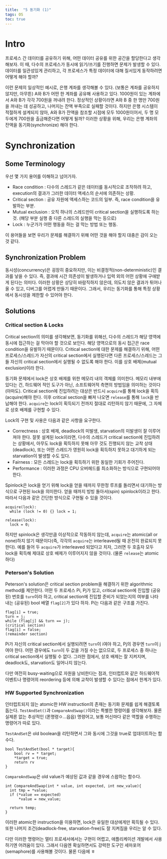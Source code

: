 ```yaml
---
title:  "5 동기화 (1)"
tags: OS
toc: true
---
```


# Intro
프로세스 간 데이터를 공유하기 위해, 어떤 데이터 공유를 위한 공간을 할당한다고 생각해보자. 이 때, 다수의 프로세스가 동시에 읽기/쓰기를 진행하면 문제가 발생할 수 있다. 데이터를 일관성있게 관리하고, 각 프로세스가 특정 데이터에 대해 질서있게 동작하려면 어떻게 해야 할까?

이런 문제의 일상적인 예시로, 은행 계좌를 생각해볼 수 있다. (보통은 계좌를 공유하지 않지만, 아무튼) A와 B가 어떤 한 계좌를 공유해 사용하고 있다. 1000원이 있는 계좌에서 A와 B가 각각 700원을 꺼내려 한다. 정상적인 상황이라면 A와 B 중 한 명만 700원을 꺼내는 데 성공하고, 나머지는 잔액 부족으로 실패할 것이다. 하지만 은행 시스템이 적절하게 설계되지 않아, A와 B가 잔액을 참조할 시점에 모두 1000원이어서, 두 명 모두에게 700원을 출금해준다면 어떻게 될까? 이러한 상황을 위해, 우리는 은행 계좌의 잔액을 동기화(synchronize) 해야 한다.


# Synchronization
## Some Terminology
우선 몇 가지 용어를 이해하고 넘어가자.

- Race condition : 다수의 스레드가 같은 데이터를 동시적으로 조작하려 하고, execution의 결과가 그러한 데이터 액세스의 순서에 의존하는 상황.
- Critical section : 공유 자원에 액세스하는 코드의 일부. 즉, race condition을 유발하는 부분.
- Mutual exclusion : 오직 하나의 스레드만이 critical section을 실행하도록 하는 것. (해당 부분 실행 중 다른 스레드의 실행을 막는 등으로)
- Lock : 누군가가 어떤 행동을 하는 걸 막는 방법 또는 행동.

이 용어들을 보면 우리가 문제를 해결하기 위해 어떤 것을 해야 할지 대충은 감이 오는 것 같다. 

## Synchronization Problem
동시성(concurrency)은 굉장히 중요하지만, 이는 비결정적(non-deterministic)인 결과를 낳을 수 있다. 즉, 결과에 시간 의존성이 발생하거나 입력 외의 어떤 상황에 구애받게 된다는 의미다. 이러한 상황은 상당히 바람직하지 않은데, 의도치 않은 결과가 튀어나올 수 있고, 디버그를 어렵게 만들기 때문이다. 그래서, 우리는 동기화를 통해 특정 상황에서 동시성을 제한할 수 있어야 한다.

## Solutions
### Critical section & Locks
Critical section의 의미를 생각해보면, 동기화를 위해선, 다수의 스레드가 해당 영역에 동시에 접근하는 걸 막아야 할 것으로 보인다. 해당 영역으로의 동시 접근은 race condition을 유발하기 때문이다. Critical section에 대한 문제를 해결하기 위해, 어떤 프로세스/스레드가 자신의 critical section에서 실행된다면 다른 프로세스/스레드는 그들 자신의 critical section에서 실행될 수 없도록 해야 한다. 이를 상호 배제(mutual exclusion)이라 한다.

동기화 문제에서 lock은 상호 배제를 위한 메모리 내의 객체를 의미한다. 메모리 내부에 있다는 건, 하드웨어 적인 도구가 아닌, 소프트웨어적 측면의 방법임을 의미하는 것이다(아마도). Critical section에 진입하려는 대상은 반드시 `acquire`를 통해 lock을 획득(acquire)해야 한다. 이후 critical section을 빠져 나오면 `release`를 통해 `lock`을 반납해야 한다. `acquire`는 lock이 획득되기 전까지 절대로 리턴하지 않기 때문에, 그 자체로 상호 배제를 구현할 수 있다.

Lock의 구현 및 사용은 다음과 같은 사항을 요구한다.

- Correctness : 상호 배제, deadlock의 미발생, starvation의 미발생이 잘 이루어져야 한다. 잘못 설계된 lock이라면, 다수의 스레드가 critical section에 진입하려는 상황에서, 아무도 lock을 획득하지 못해 아무 것도 진행되지 않는 교착 상태(deadlock), 또는 어떤 스레드가 영원히 lock을 획득하지 못하고 대기하게 되는 starvation이 발생할 수도 있다.
- Fairness : 모든 스레드는 lock을 획득하기 위한 동일한 기회가 주어진다.
- Performance : 이러한 과정은 CPU 오버헤드를 최소화하는 방식으로 구현되어야 한다.

Spinlock은 lock을 얻기 위해 lock을 얻을 때까지 무한정 루프를 돌리면서 대기하는 방식으로 구현된 lock을 의미한다. 얻을 때까지 빙빙 돌아서(spin) spinlock이라고 한다. 따라서 다음과 같은 간단한 방식으로 구현될 수 있을 것이다.

    acquire(lock):
      while (lock != 0) {} lock = 1;
    
    release(lock):
      lock = 0;
   
하지만 spinlock은 생각만큼 이상적으로 작동하지 않는데, `acquire`는 atomic(all or none)하지 않기 때문이다(즉, 각각의 `acquire`는 interleaved될 때 온전히 완료되지 못한다). 예를 들어 두 `acquire`가 interleaved 되었다고 치자, 그러면 두 호출자 모두 lock을 획득해 제대로 상호 배제가 이루어지지 않을 것이다. (물론 `release`는 atomic하다)

### Peterson's Solution
Peterson's solution은 critical section problem을 해결하기 위한 algorithmic method를 제안한다. 어떤 두 프로세스 Pi, Pj가 있고, critical section에 진입할 (공유된) 번호를 `turn`이라 하고, critical section에 진입할 준비가 되었는지의 여부를 나타내는 (공유된) bool 배열 `flag[2]`가 있다 하자. Pi는 다음과 같은 구조를 가진다.

    flag[i] = true;
    turn = j;
    while (flag[j] && turn == j);
    (critical section)
    flag[i] = false;
    (remainder section)

Pi가 자신의 critical section에서 실행되려면 `turn`이 i여야 하고, Pj의 경우엔 `turn`이 j여야 한다. 어떤 경우에도 `turn`이 두 값을 가질 수는 없으므로, 두 프로세스 중 하나는 critical section에서 실행될 수 없다. 그러한 점에서, 상호 배제는 잘 지켜지며, deadlock도, starvation도 일어나지 않는다.

다만 여전히 busy-waiting으로 자원을 낭비한다는 점과, 인터럽트와 같은 하드웨어적 이벤트나 명령어의 reordering 등에 의해 교착이 발생할 수 있다는 점에서 한계가 있다.

### HW Supported Synchronization
인터럽트되지 않는 atomic한 HW instruction의 존재는 동기화 문제를 쉽게 해결토록 돕는다. `TestAndSet()`과 `CompareAndSwap()`이라는 특별한 명령어를 생각해보자. 물론 실제론 없는 추상적인 (폰명령ㅇ...읍읍) 명령어고, 보통 머신마다 같은 역할을 수행하는 명령어가 따로 있다.

`TestAndSet`은 old boolean을 리턴하면서 그와 동시에 그것을 true로 업데이트하는 함수다.

    bool TestAndSet(bool * target){
        bool rv = * target;
        *target = true;
        return rv
    }

`CompareAndSwap`은 old value가 예상된 값과 같을 경우에 스왑하는 함수다.

    int CompareAndSwap(int * value, int expected, int new_value){
      int tmp = *value;
      if (*value == expected)
          *value = new_value;
      
      return temp;
    }

이러한 atomic한 instruction을 이용하면, lock은 유일한 대상에게만 획득될 수 있다. 또한 나머지 조건(deadlock-free, starvation-free)도 잘 지켜짐을 우리는 알 수 있다.

다만 이러한 명령어는 멀티 프로세서에서는 구현이 어렵고, 애플리케이션 개발에서 사용하기엔 어려움이 있다. 그래서 다음엔 확실하면서도 강력한 도구인 세마포어(semaphore)를 사용해볼 것이다. 물론 다음에 ㅎ

